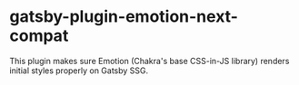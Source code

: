 # gatsby-plugin-emotion-next-compat

This plugin makes sure Emotion (Chakra's base CSS-in-JS library) renders initial styles properly on Gatsby SSG.
